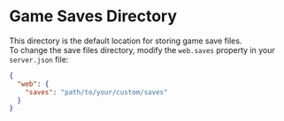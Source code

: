 # Game Saves Directory

This directory is the default location for storing game save files.  
To change the save files directory, modify the `web.saves` property in your `server.json` file:

```json
{
  "web": {
    "saves": "path/to/your/custom/saves"
  }
}
```